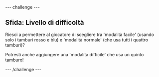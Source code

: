 \--- challenge \---

## Sfida: Livello di difficoltà

Riesci a permettere al giocatore di scegliere tra 'modalità facile' (usando solo i tamburi rosso e blu) e 'modalità normale' (che usa tutti i quattro tamburi)?

Potresti anche aggiungere una 'modalità difficile' che usa un quinto tamburo!

\--- /challenge \---